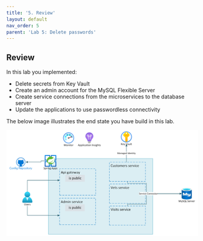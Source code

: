 ```yaml
---
title: '5. Review'
layout: default
nav_order: 5
parent: 'Lab 5: Delete passwords'
---
```


## Review
In this lab you implemented:
- Delete secrets from Key Vault
- Create an admin account for the MySQL Flexible Server
- Create service connections from the microservices to the database server
- Update the applications to use passwordless connectivity

The below image illustrates the end state you have build in this lab.

![lab 4 overview](../images/asa-openlab-4b.png)
